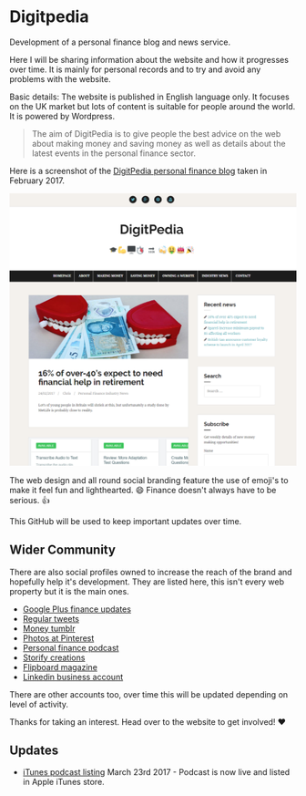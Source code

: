 # Digitpedia
Development of a personal finance blog and news service.

Here I will be sharing information about the website and how it progresses over time. It is mainly for personal records and to try and avoid any problems with the website.

Basic details: The website is published in English language only. It focuses on the UK market but lots of content is suitable for people around the world. It is powered by Wordpress.

> The aim of DigitPedia is to give people the best advice on the web about making money and saving money as well as details about the latest events in the personal finance sector.

Here is a screenshot of the [DigitPedia personal finance blog](https://www.digitpedia.com/) taken in February 2017.

<img src="https://raw.githubusercontent.com/digitpedia/digitpedia/master/digitpedia-screenshot.png" alt="Screenshot of personal finance blog">

The web design and all round social branding feature the use of emoji's to make it feel fun and lighthearted. :smile: Finance doesn't always have to be serious. :thumbsup:

This GitHub will be used to keep important updates over time.

## Wider Community ##
There are also social profiles owned to increase the reach of the brand and hopefully help it's development. They are listed here, this isn't every web property but it is the main ones.
* [Google Plus finance updates](https://plus.google.com/+Digitpedia)
* [Regular tweets](https://twitter.com/digitpedia)
* [Money tumblr](http://digitpedia.tumblr.com/)
* [Photos at Pinterest](https://pinterest.com/digitpedia/)
* [Personal finance podcast](https://soundcloud.com/digitpedia-personal-finance)
* [Storify creations](https://storify.com/digitpedia)
* [Flipboard magazine](https://flipboard.com/@digitpedia/latest-from-the-world-of-personal-finance-oa1gvha7y)
* [Linkedin business account](https://www.linkedin.com/in/digitpedia/)

There are other accounts too, over time this will be updated depending on level of activity.

Thanks for taking an interest. Head over to the website to get involved! :heart:

## Updates ##
* [iTunes podcast listing](https://itunes.apple.com/gb/podcast/digitpedia-personal-finance-talk/id1218883801) March 23rd 2017 - Podcast is now live and listed in Apple iTunes store.
